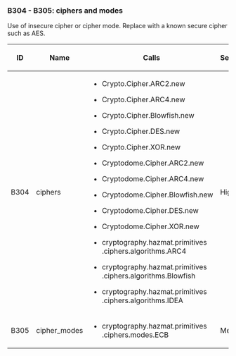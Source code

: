 ### B304 - B305: ciphers and modes

Use of insecure cipher or cipher mode. Replace with a known secure
cipher such as AES.

<table>
<colgroup>
<col style="width: 8%" />
<col style="width: 28%" />
<col style="width: 49%" />
<col style="width: 15%" />
</colgroup>
<thead>
<tr class="header">
<th><p>ID</p></th>
<th><p>Name</p></th>
<th><p>Calls</p></th>
<th><p>Severity</p></th>
</tr>
</thead>
<tbody>
<tr class="odd">
<td><p>B304</p></td>
<td><p>ciphers</p></td>
<td><ul>
<li><p>Crypto.Cipher.ARC2.new</p></li>
<li><p>Crypto.Cipher.ARC4.new</p></li>
<li><p>Crypto.Cipher.Blowfish.new</p></li>
<li><p>Crypto.Cipher.DES.new</p></li>
<li><p>Crypto.Cipher.XOR.new</p></li>
<li><p>Cryptodome.Cipher.ARC2.new</p></li>
<li><p>Cryptodome.Cipher.ARC4.new</p></li>
<li><p>Cryptodome.Cipher.Blowfish.new</p></li>
<li><p>Cryptodome.Cipher.DES.new</p></li>
<li><p>Cryptodome.Cipher.XOR.new</p></li>
<li><p>cryptography.hazmat.primitives .ciphers.algorithms.ARC4</p></li>
<li><p>cryptography.hazmat.primitives .ciphers.algorithms.Blowfish</p></li>
<li><p>cryptography.hazmat.primitives .ciphers.algorithms.IDEA</p></li>
</ul></td>
<td><p>High</p></td>
</tr>
<tr class="even">
<td><p>B305</p></td>
<td><p>cipher_modes</p></td>
<td><ul>
<li><p>cryptography.hazmat.primitives .ciphers.modes.ECB</p></li>
</ul></td>
<td><p>Medium</p></td>
</tr>
</tbody>
</table>
